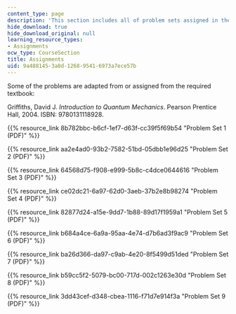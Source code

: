 ```yaml
---
content_type: page
description: 'This section includes all of problem sets assigned in the course.  '
hide_download: true
hide_download_original: null
learning_resource_types:
- Assignments
ocw_type: CourseSection
title: Assignments
uid: 9a488145-3a8d-1268-9541-6973a7ece57b
---
```


Some of the problems are adapted from or assigned from the required textbook:

Griffiths, David J. _Introduction to Quantum Mechanics_. Pearson Prentice Hall, 2004. ISBN: 9780131118928.

{{% resource_link 8b782bbc-b6cf-1ef7-d63f-cc39f5f69b54 "Problem Set 1 (PDF)" %}}

{{% resource_link aa2e4ad0-93b2-7582-51bd-05dbb1e96d25 "Problem Set 2 (PDF)" %}}

{{% resource_link 64568d75-f908-e999-5b8c-c4dce0644616 "Problem Set 3 (PDF)" %}}

{{% resource_link ce02dc21-6a97-62d0-3aeb-37b2e8b98274 "Problem Set 4 (PDF)" %}}

{{% resource_link 82877d24-a15e-9dd7-1b88-89d17f1959a1 "Problem Set 5 (PDF)" %}}

{{% resource_link b684a4ce-6a9a-95aa-4e74-d7b6ad3f9ac9 "Problem Set 6 (PDF)" %}}

{{% resource_link ba26d366-da97-c9ab-4e20-8f5499d51ded "Problem Set 7 (PDF)" %}}

{{% resource_link b59cc5f2-5079-bc00-717d-002c1263e30d "Problem Set 8 (PDF)" %}}

{{% resource_link 3dd43cef-d348-cbea-1116-f71d7e914f3a "Problem Set 9 (PDF)" %}}